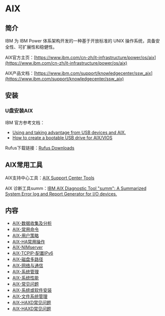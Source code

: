 # AIX

## 简介
IBM 为 IBM Power 体系架构开发的一种基于开放标准的 UNIX 操作系统，具备安全性、可扩展性和稳健性。

AIX官方主页：[https://www.ibm.com/cn-zh/it-infrastructure/power/os/aix](https://www.ibm.com/cn-zh/it-infrastructure/power/os/aix)

AIX产品文档：[https://www.ibm.com/support/knowledgecenter/ssw_aix](https://www.ibm.com/support/knowledgecenter/ssw_aix)

## 安装
### U盘安装AIX
IBM 官方参考文档：
- [Using and taking advantage from USB devices and AIX. ](https://www.ibm.com/support/pages/node/715609)
- [How to create a bootable USB drive for AIX/VIOS](https://www.ibm.com/support/pages/how-create-bootable-usb-drive-aixvios)

Rufus下载链接：[Rufus Downloads](http://rufus.ie/downloads/#google_vignette)

## AIX常用工具
AIX支持中心工具：[AIX Support Center Tools](https://www.ibm.com/support/pages/node/6117130)

AIX 诊断工具summ：[IBM AIX Diagnostic Tool "summ": A Summarized System Error log and Report Generator for I/O devices.](https://www.ibm.com/support/pages/node/1072626)

## 内容
- [AIX-数据收集及分析](https://gitbook.big1000.com/05-IBM_Operating_System/01-AIX/01-AIX-%E6%95%B0%E6%8D%AE%E6%94%B6%E9%9B%86%E5%8F%8A%E5%88%86%E6%9E%90.html)
- [AIX-常用命令](https://gitbook.big1000.com/05-IBM_Operating_System/01-AIX/02-AIX-%E5%B8%B8%E7%94%A8%E5%91%BD%E4%BB%A4.html)
- [AIX-用户策略](https://gitbook.big1000.com/05-IBM_Operating_System/01-AIX/03-AIX-%E7%94%A8%E6%88%B7%E7%AD%96%E7%95%A5.html)
- [AIX-HA常用操作](https://gitbook.big1000.com/05-IBM_Operating_System/01-AIX/04-AIX-HA%E5%B8%B8%E7%94%A8%E6%93%8D%E4%BD%9C.html)
- [AIX-NIMserver](https://gitbook.big1000.com/05-IBM_Operating_System/01-AIX/05-AIX-NIMserver.html)
- [AIX-TCPIP-配置IPv6](https://big1000.com/05-IBM_Operating_System/01-AIX/06-AIX-TCPIP%E7%BD%91%E7%BB%9C.html)
- [AIX-磁盘多路径](https://gitbook.big1000.com/05-IBM_Operating_System/01-AIX/07-AIX-%E7%A3%81%E7%9B%98%E5%A4%9A%E8%B7%AF%E5%BE%84.html)
- [AIX-网络与通信](https://gitbook.big1000.com/05-IBM_Operating_System/01-AIX/08-AIX-%E7%BD%91%E7%BB%9C%E4%B8%8E%E9%80%9A%E4%BF%A1.html)
- [AIX-系统管理](https://gitbook.big1000.com/05-IBM_Operating_System/01-AIX/09-AIX-%E7%B3%BB%E7%BB%9F%E7%AE%A1%E7%90%86.html)
- [AIX-系统性能](https://gitbook.big1000.com/05-IBM_Operating_System/01-AIX/10-AIX-%E7%B3%BB%E7%BB%9F%E6%80%A7%E8%83%BD.html)
- [AIX-常见问题](https://gitbook.big1000.com/05-IBM_Operating_System/01-AIX/11-AIX-%E5%B8%B8%E8%A7%81%E9%97%AE%E9%A2%98.html)
- [AIX-系统或软件安装](https://gitbook.big1000.com/05-IBM_Operating_System/01-AIX/12-AIX-%E7%B3%BB%E7%BB%9F%E6%88%96%E8%BD%AF%E4%BB%B6%E5%AE%89%E8%A3%85.html)
- [AIX-文件系统管理](https://gitbook.big1000.com/05-IBM_Operating_System/01-AIX/13-AIX-%E6%96%87%E4%BB%B6%E7%B3%BB%E7%BB%9F%E7%AE%A1%E7%90%86.html)
- [AIX-HAXD常见问题](https://gitbook.big1000.com/05-IBM_Operating_System/01-AIX/14-AIX-HAXD%E5%B8%B8%E8%A7%81%E9%97%AE%E9%A2%98.html)
- [AIX-HAXD常见问题](https://gitbook.big1000.com/05-IBM_Operating_System/01-AIX/15-AIX-HA%E5%B8%B8%E8%A7%81%E9%97%AE%E9%A2%98.html)